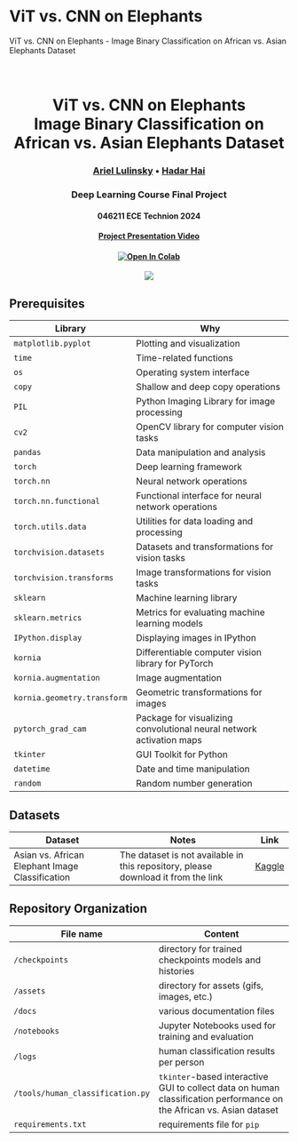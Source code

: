 # ViT vs. CNN on Elephants

ViT vs. CNN on Elephants - Image Binary Classification on African vs. Asian Elephants Dataset

<h1 align="center">
  <br>
ViT vs. CNN on Elephants <br> Image Binary Classification on African vs. Asian Elephants Dataset
  <br>
</h1>
  <h3 align="center">
    <a href="https://github.com/ArielLulinsky">Ariel Lulinsky</a> •
    <a href="https://hadar-hai.github.io/">Hadar Hai</a>

  </h3>
<h3 align="center">Deep Learning Course Final Project</h3>

<h4 align="center">046211 ECE Technion 2024</h4>

<h4 align="center"><a href="להשלים">Project Presentation Video</a>

<h4 align="center">
    <a href="להשלים"><img src="https://colab.research.google.com/assets/colab-badge.svg" alt="Open In Colab"/></a>
</h4>

<p align="center">
<img src="https://github.com/hadar-hai/vit-vs-cnn-on-elephants/assets/64587231/b365f642-bf68-43ac-88f2-49fab6aae3ee"/>
</p>

## Prerequisites

| Library                  | Why                                                             |
|--------------------------|-----------------------------------------------------------------|
| `matplotlib.pyplot`      | Plotting and visualization                                      |
| `time`                   | Time-related functions                                          |
| `os`                     | Operating system interface                                      |
| `copy`                   | Shallow and deep copy operations                                |
| `PIL`                    | Python Imaging Library for image processing                     |
| `cv2`                    | OpenCV library for computer vision tasks                        |
| `pandas`                 | Data manipulation and analysis                                  |
| `torch`                  | Deep learning framework                                         |
| `torch.nn`               | Neural network operations                                       |
| `torch.nn.functional`    | Functional interface for neural network operations              |
| `torch.utils.data`       | Utilities for data loading and processing                       |
| `torchvision.datasets`   | Datasets and transformations for vision tasks                   |
| `torchvision.transforms` | Image transformations for vision tasks                          |
| `sklearn`                | Machine learning library                                        |
| `sklearn.metrics`        | Metrics for evaluating machine learning models                   |
| `IPython.display`        | Displaying images in IPython                                    |
| `kornia`                 | Differentiable computer vision library for PyTorch              |
| `kornia.augmentation`    | Image augmentation                                              |
| `kornia.geometry.transform` | Geometric transformations for images                            |
| `pytorch_grad_cam`       | Package for visualizing convolutional neural network activation maps |
| `tkinter`                | GUI Toolkit for Python                                          |
| `datetime`               | Date and time manipulation                                      |
| `random`                 | Random number generation                                        |



## Datasets
| Dataset           | Notes                         | Link                                                                                |
|-------------------|------------------------------------|--------------------------------------------------------------------------------------|
| Asian vs. African Elephant Image Classification  | The dataset is not available in this repository, please download it from the link | [Kaggle](https://www.kaggle.com/datasets/vivmankar/asian-vs-african-elephant-image-classification) |

## Repository Organization

| File name                                            | Content                                                                                     |
|------------------------------------------------------|---------------------------------------------------------------------------------------------|
| `/checkpoints`                                       | directory for trained checkpoints models and histories                                                |
| `/assets`                                            | directory for assets (gifs, images, etc.)                                  |
| `/docs`                                              | various documentation files                                                                 |
| `/notebooks`                                         | Jupyter Notebooks used for training and evaluation                                         |
| `/logs`                                         | human classification results per person                                   |
| `/tools/human_classification.py`                                 | `tkinter`-based interactive GUI to collect data on human classification performance on the African vs. Asian dataset                |
| `requirements.txt`                                   | requirements file for `pip`                                                                 |

